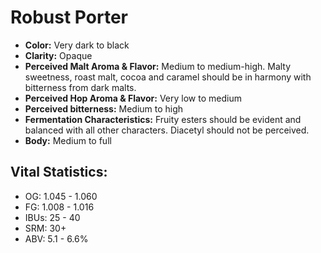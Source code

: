# Robust Porter

- **Color:** Very dark to black
- **Clarity:** Opaque
- **Perceived Malt Aroma & Flavor:** Medium to medium-high. Malty sweetness, roast malt, cocoa and caramel should be in harmony with bitterness from dark malts.
- **Perceived Hop Aroma & Flavor:** Very low to medium
- **Perceived bitterness:** Medium to high
- **Fermentation Characteristics:** Fruity esters should be evident and balanced with all other characters. Diacetyl should not be perceived.
- **Body:** Medium to full

## Vital Statistics:

- OG: 1.045 - 1.060
- FG: 1.008 - 1.016
- IBUs: 25 - 40
- SRM: 30+
- ABV: 5.1 - 6.6%
